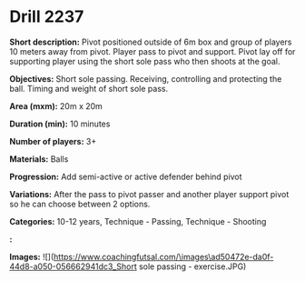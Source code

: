 # Drill 2237

**Short description:**
Pivot positioned outside of 6m box and group of players 10 meters away from pivot. Player pass to pivot and support. Pivot lay off for supporting player using the short sole pass who then shoots at the goal.

**Objectives:**
Short sole passing. Receiving, controlling and protecting the ball. Timing and weight of short sole pass.

**Area (mxm):**
20m x 20m

**Duration (min):**
10 minutes

**Number of players:**
3+

**Materials:**
Balls

**Progression:**
Add semi-active or active defender behind pivot

**Variations:**
After the pass to pivot passer and another player support pivot so he can choose between 2 options.

**Categories:**
10-12 years, Technique - Passing, Technique - Shooting

**:**


**Images:**
![](https://www.coachingfutsal.com/\images\ad50472e-da0f-44d8-a050-056662941dc3_Short sole passing - exercise.JPG)

